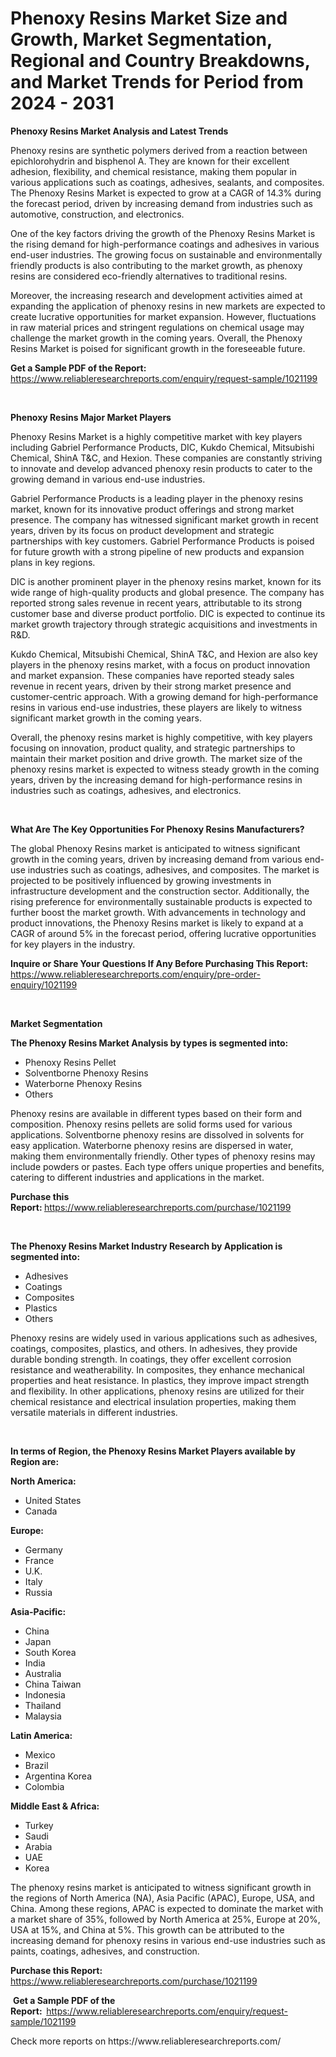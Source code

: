 <p><h1>Phenoxy Resins Market Size and Growth, Market Segmentation, Regional and Country Breakdowns, and Market Trends for Period from 2024 -  2031</h1></p><p><strong>Phenoxy Resins Market Analysis and Latest Trends</strong></p>
<p><p>Phenoxy resins are synthetic polymers derived from a reaction between epichlorohydrin and bisphenol A. They are known for their excellent adhesion, flexibility, and chemical resistance, making them popular in various applications such as coatings, adhesives, sealants, and composites. The Phenoxy Resins Market is expected to grow at a CAGR of 14.3% during the forecast period, driven by increasing demand from industries such as automotive, construction, and electronics.</p><p>One of the key factors driving the growth of the Phenoxy Resins Market is the rising demand for high-performance coatings and adhesives in various end-user industries. The growing focus on sustainable and environmentally friendly products is also contributing to the market growth, as phenoxy resins are considered eco-friendly alternatives to traditional resins.</p><p>Moreover, the increasing research and development activities aimed at expanding the application of phenoxy resins in new markets are expected to create lucrative opportunities for market expansion. However, fluctuations in raw material prices and stringent regulations on chemical usage may challenge the market growth in the coming years. Overall, the Phenoxy Resins Market is poised for significant growth in the foreseeable future.</p></p>
<p><strong>Get a Sample PDF of the Report:&nbsp;</strong> <a href="https://www.reliableresearchreports.com/enquiry/request-sample/1021199">https://www.reliableresearchreports.com/enquiry/request-sample/1021199</a></p>
<p>&nbsp;</p>
<p><strong>Phenoxy Resins Major Market Players</strong></p>
<p><p>Phenoxy Resins Market is a highly competitive market with key players including Gabriel Performance Products, DIC, Kukdo Chemical, Mitsubishi Chemical, ShinA T&C, and Hexion. These companies are constantly striving to innovate and develop advanced phenoxy resin products to cater to the growing demand in various end-use industries.</p><p>Gabriel Performance Products is a leading player in the phenoxy resins market, known for its innovative product offerings and strong market presence. The company has witnessed significant market growth in recent years, driven by its focus on product development and strategic partnerships with key customers. Gabriel Performance Products is poised for future growth with a strong pipeline of new products and expansion plans in key regions.</p><p>DIC is another prominent player in the phenoxy resins market, known for its wide range of high-quality products and global presence. The company has reported strong sales revenue in recent years, attributable to its strong customer base and diverse product portfolio. DIC is expected to continue its market growth trajectory through strategic acquisitions and investments in R&D.</p><p>Kukdo Chemical, Mitsubishi Chemical, ShinA T&C, and Hexion are also key players in the phenoxy resins market, with a focus on product innovation and market expansion. These companies have reported steady sales revenue in recent years, driven by their strong market presence and customer-centric approach. With a growing demand for high-performance resins in various end-use industries, these players are likely to witness significant market growth in the coming years.</p><p>Overall, the phenoxy resins market is highly competitive, with key players focusing on innovation, product quality, and strategic partnerships to maintain their market position and drive growth. The market size of the phenoxy resins market is expected to witness steady growth in the coming years, driven by the increasing demand for high-performance resins in industries such as coatings, adhesives, and electronics.</p></p>
<p>&nbsp;</p>
<p><strong>What Are The Key Opportunities For Phenoxy Resins Manufacturers?</strong></p>
<p><p>The global Phenoxy Resins market is anticipated to witness significant growth in the coming years, driven by increasing demand from various end-use industries such as coatings, adhesives, and composites. The market is projected to be positively influenced by growing investments in infrastructure development and the construction sector. Additionally, the rising preference for environmentally sustainable products is expected to further boost the market growth. With advancements in technology and product innovations, the Phenoxy Resins market is likely to expand at a CAGR of around 5% in the forecast period, offering lucrative opportunities for key players in the industry.</p></p>
<p><strong>Inquire or Share Your Questions If Any Before Purchasing This Report:</strong> <a href="https://www.reliableresearchreports.com/enquiry/pre-order-enquiry/1021199">https://www.reliableresearchreports.com/enquiry/pre-order-enquiry/1021199</a></p>
<p>&nbsp;</p>
<p><strong>Market Segmentation</strong></p>
<p><strong>The Phenoxy Resins Market Analysis by types is segmented into:</strong></p>
<p><ul><li>Phenoxy Resins Pellet</li><li>Solventborne Phenoxy Resins</li><li>Waterborne Phenoxy Resins</li><li>Others</li></ul></p>
<p><p>Phenoxy resins are available in different types based on their form and composition. Phenoxy resins pellets are solid forms used for various applications. Solventborne phenoxy resins are dissolved in solvents for easy application. Waterborne phenoxy resins are dispersed in water, making them environmentally friendly. Other types of phenoxy resins may include powders or pastes. Each type offers unique properties and benefits, catering to different industries and applications in the market.</p></p>
<p><strong>Purchase this Report:&nbsp;</strong><a href="https://www.reliableresearchreports.com/purchase/1021199">https://www.reliableresearchreports.com/purchase/1021199</a></p>
<p>&nbsp;</p>
<p><strong>The Phenoxy Resins Market Industry Research by Application is segmented into:</strong></p>
<p><ul><li>Adhesives</li><li>Coatings</li><li>Composites</li><li>Plastics</li><li>Others</li></ul></p>
<p><p>Phenoxy resins are widely used in various applications such as adhesives, coatings, composites, plastics, and others. In adhesives, they provide durable bonding strength. In coatings, they offer excellent corrosion resistance and weatherability. In composites, they enhance mechanical properties and heat resistance. In plastics, they improve impact strength and flexibility. In other applications, phenoxy resins are utilized for their chemical resistance and electrical insulation properties, making them versatile materials in different industries.</p></p>
<p>&nbsp;</p>
<p><strong>In terms of Region, the Phenoxy Resins Market Players available by Region are:</strong></p>
<p>
    <p> <strong> North America: </strong>
        <ul>
            <li>United States</li>
            <li>Canada</li>
        </ul>
        </p> 
    <p> <strong> Europe: </strong>
        <ul>
            <li>Germany</li>
            <li>France</li>
            <li>U.K.</li>
            <li>Italy</li>
            <li>Russia</li>
        </ul>
        </p> 
    <p> <strong> Asia-Pacific: </strong>
        <ul>
            <li>China</li>
            <li>Japan</li>
            <li>South Korea</li>
            <li>India</li>
            <li>Australia</li>
            <li>China Taiwan</li>
            <li>Indonesia</li>
            <li>Thailand</li>
            <li>Malaysia</li>
        </ul>
        </p> 
    <p> <strong> Latin America: </strong>
        <ul>
            <li>Mexico</li>
            <li>Brazil</li>
            <li>Argentina Korea</li>
            <li>Colombia</li>
        </ul>
        </p> 
    <p> <strong> Middle East & Africa: </strong>
        <ul>
            <li>Turkey</li>
            <li>Saudi</li>
            <li>Arabia</li>
            <li>UAE</li>
            <li>Korea</li>
        </ul>
    </p>
    </p>
<p><p>The phenoxy resins market is anticipated to witness significant growth in the regions of North America (NA), Asia Pacific (APAC), Europe, USA, and China. Among these regions, APAC is expected to dominate the market with a market share of 35%, followed by North America at 25%, Europe at 20%, USA at 15%, and China at 5%. This growth can be attributed to the increasing demand for phenoxy resins in various end-use industries such as paints, coatings, adhesives, and construction.</p></p>
<p><strong>Purchase this Report: </strong><a href="https://www.reliableresearchreports.com/purchase/1021199">https://www.reliableresearchreports.com/purchase/1021199</a></p>
<p>&nbsp;<strong>Get a Sample PDF of the Report:&nbsp;&nbsp;</strong><a href="https://www.reliableresearchreports.com/enquiry/request-sample/1021199">https://www.reliableresearchreports.com/enquiry/request-sample/1021199</a></p>
<p><strong></strong></p>
<p>Check more reports on https://www.reliableresearchreports.com/</p>